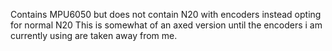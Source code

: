 Contains MPU6050 but does not contain N20 with encoders instead opting for normal N20
This is somewhat of an axed version until the encoders i am currently using are taken away from me.
